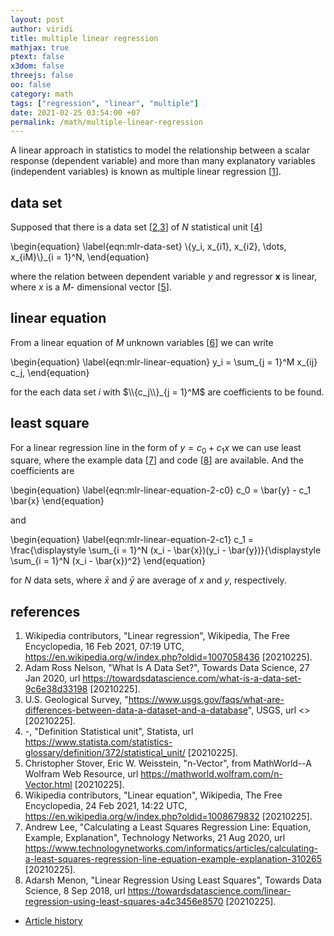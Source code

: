 ```yaml
---
layout: post
author: viridi
title: multiple linear regression
mathjax: true
ptext: false
x3dom: false
threejs: false
oo: false
category: math
tags: ["regression", "linear", "multiple"]
date: 2021-02-25 03:54:00 +07
permalink: /math/multiple-linear-regression
---
```

A linear approach in statistics to model the relationship between a scalar response (dependent variable) and more than many explanatory variables (independent variables) is known as multiple linear regression [[1](#ref1)].


## data set
Supposed that there is a data set [[2](#ref2),[3](#ref3)] of $N$ statistical unit [[4](#ref4)]

\begin{equation}
\label{eqn:mlr-data-set}
\\{y_i, x_{i1}, x_{i2}, \dots, x_{iM}\\}_{i = 1}^N,
\end{equation}

where the relation between dependent variable $y$ and regressor $\mathbf{x}$ is linear, where $x$ is a $M$- dimensional vector [[5](#ref5)].


## linear equation
From a linear equation of $M$ unknown variables [[6](#ref6)] we can write

\begin{equation}
\label{eqn:mlr-linear-equation}
y_i = \sum_{j = 1}^M x_{ij} c_j,
\end{equation}

for the each data set $i$ with $\\{c_j\\}_{j = 1}^M$ are coefficients to be found. 


## least square
For a linear regression line in the form of $y = c_0 + c_1 x$ we can use least square, where the example data [[7](#ref7)] and code [[8](#ref8)] are available. And the coefficients are

\begin{equation}
\label{eqn:mlr-linear-equation-2-c0}
c_0 = \bar{y} - c_1 \bar{x}
\end{equation}

and

\begin{equation}
\label{eqn:mlr-linear-equation-2-c1}
c_1 = \frac{\displaystyle \sum_{i = 1}^N (x_i - \bar{x})(y_i - \bar{y})}{\displaystyle \sum_{i = 1}^N (x_i - \bar{x})^2}
\end{equation}

for $N$ data sets, where $\bar{x}$ and $\bar{y}$ are average of $x$ and $y$, respectively.


## references
1. <a href="#ref1"></a> Wikipedia contributors, "Linear regression", Wikipedia, The Free Encyclopedia, 16 Feb 2021, 07:19 UTC, <https://en.wikipedia.org/w/index.php?oldid=1007058436> [20210225].
2. <a href="#ref2"></a>Adam Ross Nelson, "What Is A Data Set?", Towards Data Science,
27 Jan 2020, url <https://towardsdatascience.com/what-is-a-data-set-9c6e38d33198> [20210225].
3. <a href="#ref3"></a>U.S. Geological Survey, "https://www.usgs.gov/faqs/what-are-differences-between-data-a-dataset-and-a-database", USGS, url <> [20210225].
4. <a href="#ref4"></a>-, "Definition Statistical unit", Statista, url <https://www.statista.com/statistics-glossary/definition/372/statistical_unit/> [20210225].
5. <a href="#ref5"></a>Christopher Stover, Eric W. Weisstein, "n-Vector", from MathWorld--A Wolfram Web Resource, url <https://mathworld.wolfram.com/n-Vector.html> [20210225].
6. <a href="#ref6"></a>Wikipedia contributors, "Linear equation", Wikipedia, The Free Encyclopedia, 24 Feb 2021, 14:22 UTC, <https://en.wikipedia.org/w/index.php?oldid=1008679832> [20210225].
7. <a href="#ref7"></a>Andrew Lee, "Calculating a Least Squares Regression Line: Equation, Example, Explanation", Technology Networks, 21 Aug 2020, url <https://www.technologynetworks.com/informatics/articles/calculating-a-least-squares-regression-line-equation-example-explanation-310265> [20210225].
8. <a href="#ref8"></a>Adarsh Menon, "Linear Regression Using Least Squares", Towards Data Science, 8 Sep 2018, url <https://towardsdatascience.com/linear-regression-using-least-squares-a4c3456e8570> [20210225].

+ [Article history](https://github.com/butiran/butiran.github.io/commits/master/_posts/math/2021-02-25-multiple-linear-regression.md)
